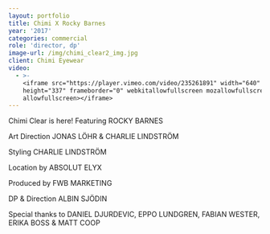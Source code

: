 ```yaml
---
layout: portfolio
title: Chimi X Rocky Barnes
year: '2017'
categories: commercial
role: 'director, dp'
image-url: /img/chimi_clear2_img.jpg
client: Chimi Eyewear
video:
  - >-
    <iframe src="https://player.vimeo.com/video/235261891" width="640"
    height="337" frameborder="0" webkitallowfullscreen mozallowfullscreen
    allowfullscreen></iframe>
---
```

Chimi Clear is here! Featuring ROCKY BARNES



Art Direction JONAS LÖHR & CHARLIE LINDSTRÖM

Styling CHARLIE LINDSTRÖM

Location by ABSOLUT ELYX

Produced by FWB MARKETING

DP & Direction ALBIN SJÖDIN



Special thanks to DANIEL DJURDEVIC, EPPO LUNDGREN, FABIAN WESTER, ERIKA BOSS & MATT COOP
